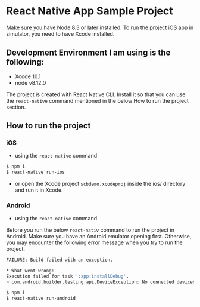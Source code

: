 # React Native App Sample Project

Make sure you have Node 8.3 or later installed. To run the project iOS app in simulator, you need to have Xcode installed.

## Development Environment I am using is the following:

- Xcode 10.1
- node v8.12.0

The project is created with React Native CLI. Install it so that you can use the `react-native` command mentioned in the below How to run the project section.



## How to run the project

### iOS

- using the `react-native` command

```sh
$ npm i
$ react-native run-ios
```

- or open the Xcode project `scbdemo.xcodeproj` inside the ios/ directory and run it in Xcode.

### Android

- using the `react-native` command

Before you run the below `react-nativ` command to run the project in Android. Make sure you have an Android emulator opening first. Otherwise, you may encounter the following error message when you try to run the project. 
```sh
FAILURE: Build failed with an exception.

* What went wrong:
Execution failed for task ':app:installDebug'.
> com.android.builder.testing.api.DeviceException: No connected devices!
```

```sh
$ npm i
$ react-native run-android
```